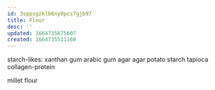 ```yaml
---
id: 3sppsgzklb6ny0pcs7gjb97
title: Flour
desc: ''
updated: 1664735675607
created: 1664735511160
---
```


starch-likes:
  xanthan gum
  arabic gum
  agar agar
  potato starch
  tapioca
  collagen-protein

millet flour
